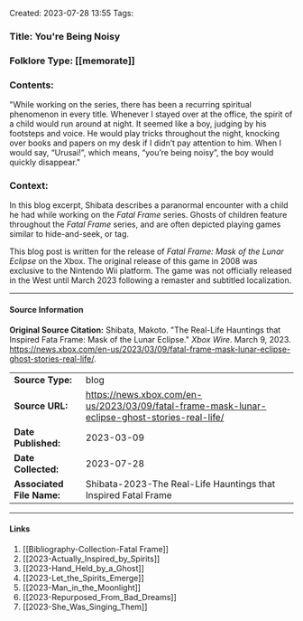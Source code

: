 Created: 2023-07-28 13:55
Tags: 

### Title:  You're Being Noisy
### Folklore Type:  [[memorate]]

### Contents:
"While working on the series, there has been a recurring spiritual phenomenon in every title. Whenever I stayed over at the office, the spirit of a child would run around at night. It seemed like a boy, judging by his footsteps and voice. He would play tricks throughout the night, knocking over books and papers on my desk if I didn’t pay attention to him. When I would say, “Urusai!”, which means, “you’re being noisy”, the boy would quickly disappear."

### Context:
In this blog excerpt, Shibata describes a paranormal encounter with a child he had while working on the _Fatal Frame_ series.  Ghosts of children feature throughout the _Fatal Frame_ series, and are often depicted playing games similar to hide-and-seek, or tag.

This blog post is written for the release of _Fatal Frame: Mask of the Lunar Eclipse_ on the Xbox.  The original release of this game in 2008 was exclusive to the Nintendo Wii platform.  The game was not officially released in the West until March 2023 following a remaster and subtitled localization. 


----
#### Source Information
**Original Source Citation:**
	Shibata, Makoto. "The Real-Life Hauntings that Inspired Fata Frame: Mask of the Lunar Eclipse." _Xbox Wire_. March 9, 2023. https://news.xbox.com/en-us/2023/03/09/fatal-frame-mask-lunar-eclipse-ghost-stories-real-life/.

| | |
| --- | --- |
| **Source Type:** | blog |
| **Source URL:** | https://news.xbox.com/en-us/2023/03/09/fatal-frame-mask-lunar-eclipse-ghost-stories-real-life/ |
| **Date Published:** | 2023-03-09 |
| **Date Collected:** | 2023-07-28 |
| **Associated File Name:** | Shibata-2023-The Real-Life Hauntings that Inspired Fatal Frame |

---
#### Links
1. [[Bibliography-Collection-Fatal Frame]]
2. [[2023-Actually_Inspired_by_Spirits]]
3. [[2023-Hand_Held_by_a_Ghost]]
4. [[2023-Let_the_Spirits_Emerge]]
5. [[2023-Man_in_the_Moonlight]]
6. [[2023-Repurposed_From_Bad_Dreams]]
7. [[2023-She_Was_Singing_Them]]